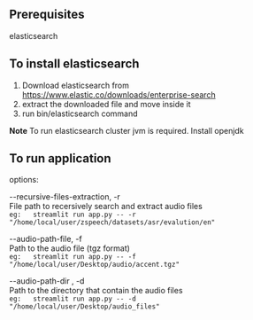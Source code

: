 ## Prerequisites
elasticsearch
## To install elasticsearch
1. Download elasticsearch from https://www.elastic.co/downloads/enterprise-search
2. extract the downloaded file and move inside it
3. run bin/elasticsearch command  

**Note** To run elasticsearch cluster jvm is required. Install openjdk
## To run application  
options:  

--recursive-files-extraction, -r  
                    File path to recersively search and extract audio files  
    ```
    eg:  
    streamlit run app.py -- -r "/home/local/user/zspeech/datasets/asr/evalution/en"
    ```

--audio-path-file, -f  
                        Path to the audio file (tgz format)  
    ```
    eg:  
    streamlit run app.py -- -f "/home/local/user/Desktop/audio/accent.tgz"
    ```

--audio-path-dir , -d   
                        Path to the directory that contain the audio files  
    ```
    eg:  
    streamlit run app.py -- -d "/home/local/user/Desktop/audio_files"
    ```
